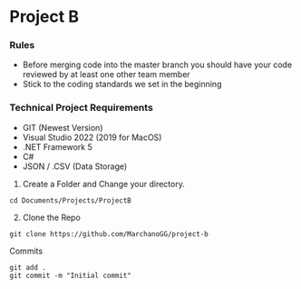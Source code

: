 # Project B


### Rules
* Before merging code into the master branch you should have your code reviewed by at least one other team member
* Stick to the coding standards we set in the beginning


### Technical Project Requirements 
* GIT (Newest Version)
* Visual Studio 2022 (2019 for MacOS)
* .NET Framework 5
* C#
* JSON / .CSV (Data Storage)

1. Create a Folder and Change your directory.
```
cd Documents/Projects/ProjectB 
```
2. Clone the Repo
```
git clone https://github.com/MarchanoGG/project-b 
```


Commits
```
git add .
git commit -m "Initial commit"
```
